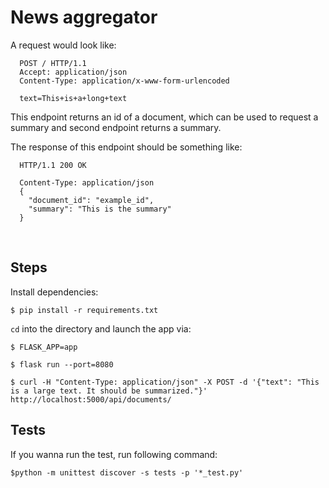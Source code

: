 # News aggregator

A request would look like:

```
  POST / HTTP/1.1
  Accept: application/json
  Content-Type: application/x-www-form-urlencoded
 
  text=This+is+a+long+text
```

This endpoint returns an id of a document, which can be used to request a summary and second endpoint returns a summary.


The response of this endpoint should be something like:

```
  HTTP/1.1 200 OK

  Content-Type: application/json
  {
    "document_id": "example_id",
    "summary": "This is the summary"
  }
```
 
## Steps
Install dependencies:

```console
$ pip install -r requirements.txt
```

```cd``` into the directory and launch the app via:
 
```console
$ FLASK_APP=app
```

```console
$ flask run --port=8080
```

```console
$ curl -H "Content-Type: application/json" -X POST -d '{"text": "This is a large text. It should be summarized."}' 
http://localhost:5000/api/documents/
```


## Tests

If you wanna run the test, run following command:

```
$python -m unittest discover -s tests -p '*_test.py'
```


